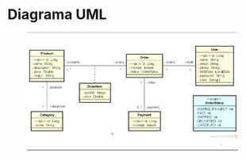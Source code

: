 # Diagrama UML

<figure><img src=".gitbook/assets/image.png" alt=""><figcaption></figcaption></figure>
